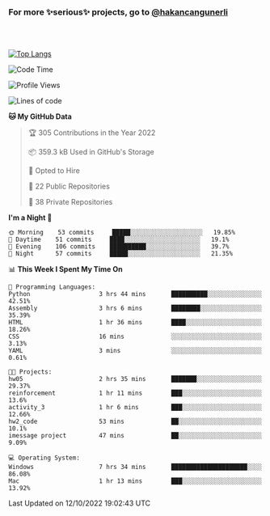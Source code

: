### For more ✨serious✨ projects, go to [@hakancangunerli](https://github.com/hakancangunerli)

<br>
<br>



[![Top Langs](https://github-readme-stats.vercel.app/api/top-langs/?username=63616e&layout=compact&hide=tex,html,shell,assembly,C&langs_count=6&exclude_repo=2015-csharp)](https://github.com/anuraghazra/github-readme-stats)


<!--START_SECTION:waka-->
![Code Time](http://img.shields.io/badge/Code%20Time-242%20hrs%2033%20mins-blue)

![Profile Views](http://img.shields.io/badge/Profile%20Views-1-blue)

![Lines of code](https://img.shields.io/badge/From%20Hello%20World%20I%27ve%20Written-867%20Thousand%20lines%20of%20code-blue)

**🐱 My GitHub Data** 

> 🏆 305 Contributions in the Year 2022
 > 
> 📦 359.3 kB Used in GitHub's Storage 
 > 
> 💼 Opted to Hire
 > 
> 📜 22 Public Repositories 
 > 
> 🔑 38 Private Repositories  
 > 
**I'm a Night 🦉** 

```text
🌞 Morning    53 commits     █████░░░░░░░░░░░░░░░░░░░░   19.85% 
🌆 Daytime    51 commits     ████░░░░░░░░░░░░░░░░░░░░░   19.1% 
🌃 Evening    106 commits    ██████████░░░░░░░░░░░░░░░   39.7% 
🌙 Night      57 commits     █████░░░░░░░░░░░░░░░░░░░░   21.35%

```


📊 **This Week I Spent My Time On** 

```text
💬 Programming Languages: 
Python                   3 hrs 44 mins       ██████████░░░░░░░░░░░░░░░   42.51% 
Assembly                 3 hrs 6 mins        ████████░░░░░░░░░░░░░░░░░   35.39% 
HTML                     1 hr 36 mins        ████░░░░░░░░░░░░░░░░░░░░░   18.26% 
CSS                      16 mins             ░░░░░░░░░░░░░░░░░░░░░░░░░   3.13% 
YAML                     3 mins              ░░░░░░░░░░░░░░░░░░░░░░░░░   0.61%

🐱‍💻 Projects: 
hw05                     2 hrs 35 mins       ███████░░░░░░░░░░░░░░░░░░   29.37% 
reinforcement            1 hr 11 mins        ███░░░░░░░░░░░░░░░░░░░░░░   13.6% 
activity_3               1 hr 6 mins         ███░░░░░░░░░░░░░░░░░░░░░░   12.66% 
hw2_code                 53 mins             ██░░░░░░░░░░░░░░░░░░░░░░░   10.1% 
imessage project         47 mins             ██░░░░░░░░░░░░░░░░░░░░░░░   9.09%

💻 Operating System: 
Windows                  7 hrs 34 mins       █████████████████████░░░░   86.08% 
Mac                      1 hr 13 mins        ███░░░░░░░░░░░░░░░░░░░░░░   13.92%

```


 Last Updated on 12/10/2022 19:02:43 UTC
<!--END_SECTION:waka-->


